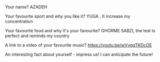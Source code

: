 
Your name?	AZADEH

Your favourite sport and why you like it?	 YUGA , It increase my concentration  

Your favourite food and why it's your favourite?
GHORME SABZI, the test is perfect and reminds my country

A link to a video of your favourite music?
https://youtu.be/wVyggTKDcOE

An interesting fact about yourself - impress us!
I can anticipate the future!
